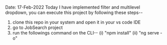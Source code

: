 Date: 17-Feb-2022
Today I have implemented filter and multilevel dropdown, you can execute this project by following these steps--
1. clone this repo in your system and open it in your vs code IDE
2. go to JobSearch project
3. run the followings command on the CLI--
   (i) "npm install"
   (ii) "ng serve -o"
